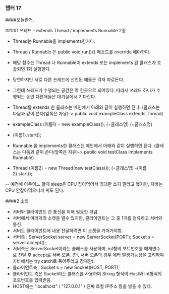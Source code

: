 ### 챕터 17


####오늘한거. 

####1 쓰레드 - extends Thread / implements Runnable 2종

- Thread는 Runnable을 implements한거다.
- Thread / Runnable 은 public void run(){} 메소드를 override 해야한다.
- 해당 함수는 Thread 나 Runnable이 extends 또는 implements 된 클래스가 호출되면 1회 실행한다.

- 당연하지만 서로 다른 쓰레드에 선언된 애들은 각자 따로돈다.
- 그런데 쓰레드가 수행되는 공간은 딱 한곳으로 되어있다. 따라서 쓰레드 하나가 수행되는 동안 다른애들은 대기실에서 기다린다.

- Thread를 extends 한 클래스는 메인에서 아래와 같이 실행하면 된다.
(클래스는 다음과 같이 쓴다(앞쪽은 자유)-> public void exampleClass extends Thread)
- exampleClass (이름1) = new exampleClass();
	(=클래스명)					(=클래스명)
- (이름1).start();

- Runnable 을 implements한 클래스는 메인에서 아래와 같이 실행하면 된다.
(클래스는 다음과 같이 쓴다(앞쪽은 자유)-> public void testClass implements Runnable)
- Thread (이름2) = new Thread(new testClass());
								(=클래스명)
-(이름2).start();

-- 예전에 아두이노 할때 sleep은 CPU 잡아먹어서 최대한 쓰지 말라고 했지만, 자바는 CPU 안잡아먹으니까 써도 된다.


####2 소켓

- 서버와 클라이언트 간 통신을 위해 필요한 개념.
- 서버에서 여러개의 소캣을 열수 있지만, 클라이언트는 그 중 1개를 점유하고 서버와 통신.
- 서버도 클라이언트에 내용 전달하려면 이 소켓을 거쳐가야함.
- 서버측 : ServerSocket server = new ServerSocket(PORT); Socket s =  server.accept();
- 서버측은 ServerSocket이라는 클래스를 사용하며, int형의 포트번호를 매개변수로 전달 후 accept로 서버 오픈.
(단, 서버 오픈의 경우 에러 발생가능성을 고려하여 자바에서는 try catch로 묶어두라고 강제함).
- 클라이언트측 : Socket s = new Socket(HOST, PORT);
- 클라이언트 측은 Socket라는 클래스를 사용하며 String 형식의 Host와 int형식의 포트번호를 입력받음.
- HOST에는 "localhost" / "127.0.0.1" / 진짜 로컬 IP주소 등을 넣을 수 있다.


